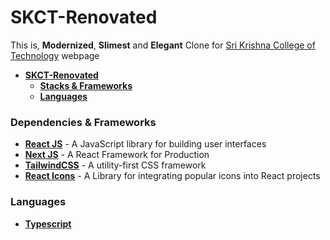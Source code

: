# **SKCT-Renovated**

This is, **Modernized**, **Slimest** and **Elegant** Clone for [Sri Krishna College of Technology](http://www.skct.edu.in/) webpage

- [**SKCT-Renovated**](#skct-renovated)
  - [**Stacks & Frameworks**](#stacks--frameworks)
  - [**Languages**](#languages)

### **Dependencies & Frameworks**

- **[React JS](https://reactjs.org/)** - A JavaScript library for building user interfaces
- **[Next JS](https://nextjs.org/)** - A React Framework for Production
- **[TailwindCSS](https://tailwindcss.com/)** - A utility-first CSS framework
- **[React Icons](https://react-icons.github.io/react-icons/)** - A Library for integrating popular icons into React projects

### **Languages**

- [**Typescript**](https://www.typescriptlang.org/)

